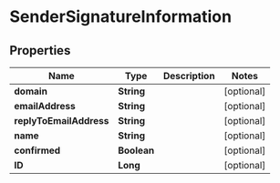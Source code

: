 
# SenderSignatureInformation

## Properties
Name | Type | Description | Notes
------------ | ------------- | ------------- | -------------
**domain** | **String** |  |  [optional]
**emailAddress** | **String** |  |  [optional]
**replyToEmailAddress** | **String** |  |  [optional]
**name** | **String** |  |  [optional]
**confirmed** | **Boolean** |  |  [optional]
**ID** | **Long** |  |  [optional]



